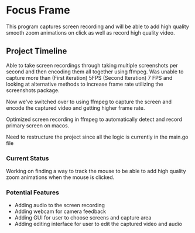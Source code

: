 # Focus Frame

This program captures screen recording and will be able to add high quality smooth zoom animations on click as well as record high quality video.

## Project Timeline

Able to take screen recordings through taking multiple screenshots per second and then encoding them all together using ffmpeg. Was unable to capture more than (First iteration) 5FPS (Second Iteration) 7 FPS and looking at alternative methods to increase frame rate utilizing the screenshots package.

Now we've switched over to using ffmpeg to capture the screen and encode the captured video and getting higher frame rate.

Optimized screen recording in ffmpeg to automatically detect and record primary screen on macos.

Need to restructure the project since all the logic is currently in the main.go file

### Current Status

Working on finding a way to track the mouse to be able to add high quality zoom animations when the mouse is clicked.

### Potential Features

- Adding audio to the screen recording
- Adding webcam for camera feedback
- Adding GUI for user to choose screens and capture area
- Adding editing interface for user to edit the captured video and audio
